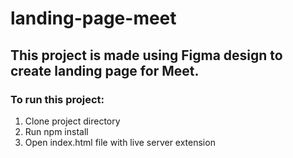 # landing-page-meet

## This project is made using Figma design to create landing page for Meet.

### To run this project:
1. Clone project directory
2. Run npm install
3. Open index.html file with live server extension